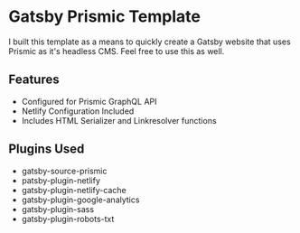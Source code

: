 # Gatsby Prismic Template

I built this template as a means to quickly create a Gatsby website that uses Prismic as it's headless CMS. Feel free to use this as well.

## Features

- Configured for Prismic GraphQL API
- Netlify Configuration Included
- Includes HTML Serializer and Linkresolver functions

## Plugins Used

- gatsby-source-prismic
- patsby-plugin-netlify
- gatsby-plugin-netlify-cache
- gatsby-plugin-google-analytics
- gatsby-plugin-sass
- gatsby-plugin-robots-txt
